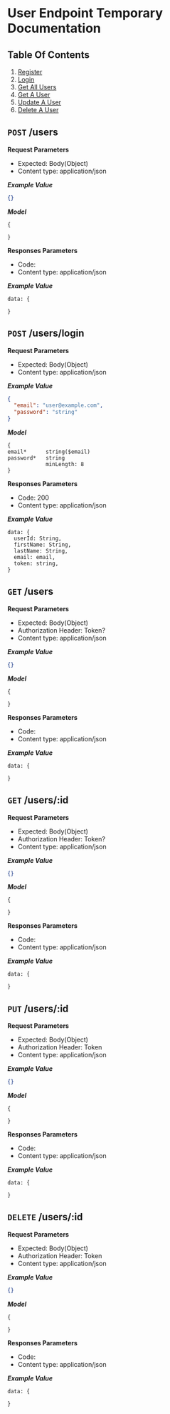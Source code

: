 # User Endpoint Temporary Documentation

## Table Of Contents

1. [Register](#register)
2. [Login](#login)
3. [Get All Users](#get-all-users)
4. [Get A User](#get-user)
5. [Update A User](#update-user)
6. [Delete A User](#delete-user)

## `POST` /users <a id="register"></a>

**Request Parameters**

- Expected: Body(Object)
- Content type: application/json

**_Example Value_**

```json
{}
```

**_Model_**

    {

    }

**Responses Parameters**

- Code:
- Content type: application/json

**_Example Value_**

    data: {

    }

## `POST` /users/login <a id="login"></a>

**Request Parameters**

- Expected: Body(Object)
- Content type: application/json

**_Example Value_**

```json
{
  "email": "user@example.com",
  "password": "string"
}
```

**_Model_**

    {
    email*	    string($email)
    password*	string
                minLength: 8
    }

**Responses Parameters**

- Code: 200
- Content type: application/json

**_Example Value_**

    data: {
      userId: String,
      firstName: String,
      lastName: String,
      email: email,
      token: string,
    }

## `GET` /users <a id="get-all-users"></a>

**Request Parameters**

- Expected: Body(Object)
- Authorization Header: Token?
- Content type: application/json

**_Example Value_**

```json
{}
```

**_Model_**

    {

    }

**Responses Parameters**

- Code:
- Content type: application/json

**_Example Value_**

    data: {

    }

## `GET` /users/:id <a id="get-user"></a>

**Request Parameters**

- Expected: Body(Object)
- Authorization Header: Token?
- Content type: application/json

**_Example Value_**

```json
{}
```

**_Model_**

    {

    }

**Responses Parameters**

- Code:
- Content type: application/json

**_Example Value_**

    data: {

    }

## `PUT` /users/:id <a id="update-user"></a>

**Request Parameters**

- Expected: Body(Object)
- Authorization Header: Token
- Content type: application/json

**_Example Value_**

```json
{}
```

**_Model_**

    {

    }

**Responses Parameters**

- Code:
- Content type: application/json

**_Example Value_**

    data: {

    }

## `DELETE` /users/:id <a id="delete-user"></a>

**Request Parameters**

- Expected: Body(Object)
- Authorization Header: Token
- Content type: application/json

**_Example Value_**

```json
{}
```

**_Model_**

    {

    }

**Responses Parameters**

- Code:
- Content type: application/json

**_Example Value_**

    data: {

    }
